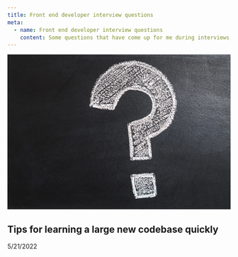 ```yaml
---
title: Front end developer interview questions
meta:
  - name: Front end developer interview questions
    content: Some questions that have come up for me during interviews, some that have stump'd me, all with answers in my own personal words.
---
```


<img src="../images/question-mark.jpg" style="object-fit: cover; object-position: 0% 0%; height: 350px; width: 100%" alt="file cabinets" />

## Tips for learning a large new codebase quickly

5/21/2022
